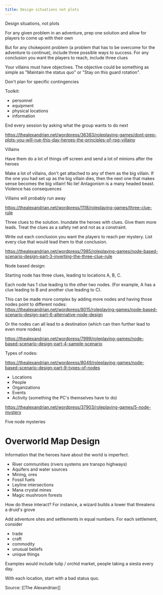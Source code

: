 ```yaml
---
title: Design situations not plots
---
```


Design situations, not plots 

For any given problem in an adventure, prep one solution and allow for players to come up with their own

But for any chokepoint problem (a problem that has to be overcome for the adventure to continue), include three possible ways to success. For any conclusion you want the players to reach, include three clues 

Your villains must have objectives. The objective could be something as simple as "Maintain the status quo" or "Stay on this guard rotation". 

Don't plan for specific contingencies 

Toolkit: 
- personnel
- equipment 
- physical locations 
- information 

End every session by asking what the group wants to do next 

https://thealexandrian.net/wordpress/36383/roleplaying-games/dont-prep-plots-you-will-rue-this-day-heroes-the-principles-of-rpg-villainy

Villains 

Have them do a lot of things off screen and send a lot of minions after the heroes 

Make a lot of villains, don't get attached to any of them as the big villain. If the one you had set up as the big villain dies, then the next one that makes sense becomes the big villain! No lie! Antagonism is a many headed beast. Violence has consequences 

Villains will probably run away 

https://thealexandrian.net/wordpress/1118/roleplaying-games/three-clue-rule

Three clues to the solution. Inundate the heroes with clues. Give them more leads. Treat the clues as a safety net and not as a constraint. 

Write out each conclusion you want the players to reach per mystery. List every clue that would lead them to that conclusion.

https://thealexandrian.net/wordpress/7985/roleplaying-games/node-based-scenario-design-part-3-inverting-the-three-clue-rule

Node based design: 

Starting node has three clues, leading to locations A, B, C.

Each node has 1 clue leading to the other two nodes. (For example, A has a clue leading to B and another clue leading to C). 

This can be made more complex by adding more nodes and having those nodes point to different nodes: https://thealexandrian.net/wordpress/8015/roleplaying-games/node-based-scenario-design-part-6-alternative-node-design 

Or the nodes can all lead to a destination (which can then further lead to even more nodes)

https://thealexandrian.net/wordpress/7999/roleplaying-games/node-based-scenario-design-part-4-sample-scenario


Types of nodes: 

https://thealexandrian.net/wordpress/8049/roleplaying-games/node-based-scenario-design-part-9-types-of-nodes

- Locations
- People 
- Organizations 
- Events 
- Activity (something the PC's themselves have to do)


https://thealexandrian.net/wordpress/37903/roleplaying-games/5-node-mystery

Five node mysteries 

# Overworld Map Design
Information that the heroes have about the world is imperfect. 

- River communities (rivers systems are transpo highways)
- Aquifers and water sources
- Mining, ores
- Fossil fuels
- Leyline intersections
- Mana crystal mines
- Magic mushroom forests

How do these interact? For instance, a wizard builds a tower that threatens a druid's grove 

Add adventure sites and settlements in equal numbers. For each settlement, consider 
- trade 
- craft 
- commodity 
- unusual beliefs 
- unique things 

Examples would include tulip / orchid market, people taking a siesta every day. 

With each location, start with a bad status quo. 


Source: [[The Alexandrian]]